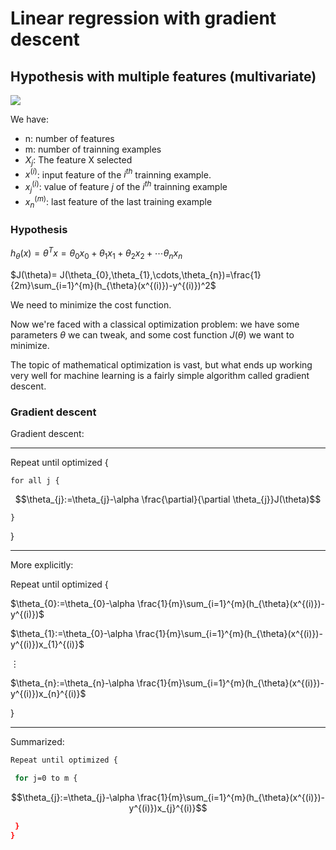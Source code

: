 # Linear regression with gradient descent

## Hypothesis with multiple features (multivariate)

![](img/multivariate_features.png)

We have:
- n: number of features
- m: number of trainning examples
- $X_{j}$: The feature X selected
- $x^{(i)}$: input feature of the $i^{th}$ trainning example.
- $x_{j}^{(i)}$: value of feature $j$ of the $i^{th}$ trainning example
- $x_{n}^{(m)}$: last feature of the last training example

### Hypothesis

$h_{\theta}(x) = \theta^{T}x  = \theta_{0}x_{0} + \theta_{1}x_{1}+\theta_{2}x_{2}+\cdots \theta_{n}x_{n}$

$J(\theta)= J(\theta_{0},\theta_{1},\cdots,\theta_{n})=\frac{1}{2m}\sum_{i=1}^{m}(h_{\theta}(x^{(i)})-y^{(i)})^2$

We need to minimize the cost function.

Now we're faced with a classical optimization problem: we have some parameters $\theta$ we can tweak, and some cost function $J(\theta)$ we want to minimize.

The topic of mathematical optimization is vast, but what ends up working very well for machine learning is a fairly simple algorithm called gradient descent.

### Gradient descent

Gradient descent:

----

Repeat until optimized {

    for all j {

$$\theta_{j}:=\theta_{j}-\alpha \frac{\partial}{\partial \theta_{j}}J(\theta)$$

    }
}

----

More explicitly:

Repeat until optimized {

$\theta_{0}:=\theta_{0}-\alpha \frac{1}{m}\sum_{i=1}^{m}(h_{\theta}(x^{(i)})-y^{(i)})$

$\theta_{1}:=\theta_{0}-\alpha \frac{1}{m}\sum_{i=1}^{m}(h_{\theta}(x^{(i)})-y^{(i)})x_{1}^{(i)}$

$\vdots$

$\theta_{n}:=\theta_{n}-\alpha \frac{1}{m}\sum_{i=1}^{m}(h_{\theta}(x^{(i)})-y^{(i)})x_{n}^{(i)}$

}

----

Summarized:

```bash
Repeat until optimized {

 for j=0 to m {
```

$$\theta_{j}:=\theta_{j}-\alpha \frac{1}{m}\sum_{i=1}^{m}(h_{\theta}(x^{(i)})-y^{(i)})x_{j}^{(i)}$$

```bash
 }
}
```

